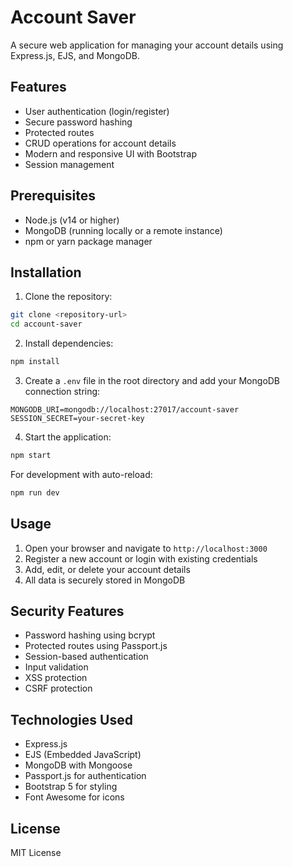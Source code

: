 # Account Saver

A secure web application for managing your account details using Express.js, EJS, and MongoDB.

## Features

- User authentication (login/register)
- Secure password hashing
- Protected routes
- CRUD operations for account details
- Modern and responsive UI with Bootstrap
- Session management

## Prerequisites

- Node.js (v14 or higher)
- MongoDB (running locally or a remote instance)
- npm or yarn package manager

## Installation

1. Clone the repository:
```bash
git clone <repository-url>
cd account-saver
```

2. Install dependencies:
```bash
npm install
```

3. Create a `.env` file in the root directory and add your MongoDB connection string:
```
MONGODB_URI=mongodb://localhost:27017/account-saver
SESSION_SECRET=your-secret-key
```

4. Start the application:
```bash
npm start
```

For development with auto-reload:
```bash
npm run dev
```

## Usage

1. Open your browser and navigate to `http://localhost:3000`
2. Register a new account or login with existing credentials
3. Add, edit, or delete your account details
4. All data is securely stored in MongoDB

## Security Features

- Password hashing using bcrypt
- Protected routes using Passport.js
- Session-based authentication
- Input validation
- XSS protection
- CSRF protection

## Technologies Used

- Express.js
- EJS (Embedded JavaScript)
- MongoDB with Mongoose
- Passport.js for authentication
- Bootstrap 5 for styling
- Font Awesome for icons

## License

MIT License 